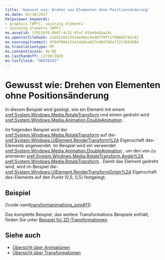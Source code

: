 ```yaml
---
title: 'Gewusst wie: Drehen von Elementen ohne Positionsänderung'
ms.date: 03/30/2017
helpviewer_keywords:
- graphics [WPF], spinning elements
- spinning elements [WPF]
ms.assetid: 1f011976-8b07-4c31-9faf-019e0ddaa24c
ms.openlocfilehash: a1b515822391de08ec8ed8ff0ff1f0086874dc02
ms.sourcegitcommit: 9f6df084c53a3da0ea657ed0d708a72213683084
ms.translationtype: MT
ms.contentlocale: de-DE
ms.lasthandoff: 12/09/2020
ms.locfileid: "96978192"
---
```

# <a name="how-to-make-an-element-spin-in-place"></a>Gewusst wie: Drehen von Elementen ohne Positionsänderung
In diesem Beispiel wird gezeigt, wie ein Element mit einem <xref:System.Windows.Media.RotateTransform> und einem gedreht wird <xref:System.Windows.Media.Animation.DoubleAnimation> .  
  
 Im folgenden Beispiel wird der <xref:System.Windows.Media.RotateTransform> auf die- <xref:System.Windows.UIElement.RenderTransform%2A> Eigenschaft des-Elements angewendet. Im Beispiel wird ein verwendet <xref:System.Windows.Media.Animation.DoubleAnimation> , um den von zu animieren <xref:System.Windows.Media.RotateTransform.Angle%2A> <xref:System.Windows.Media.RotateTransform> . Damit das Element gedreht wird, wird im Beispiel die- <xref:System.Windows.UIElement.RenderTransformOrigin%2A> Eigenschaft des-Elements auf den Punkt (0,5, 0,5) festgelegt.  
  
## <a name="example"></a>Beispiel  
 [!code-xaml[transformanimations_snip#11](~/samples/snippets/xaml/VS_Snippets_Wpf/transformanimations_snip/XAML/RotateAboutCenterExample.xaml#11)]  
  
 Das komplette Beispiel, das weitere Transformations Beispiele enthält, finden Sie unter [Beispiel für 2D-Transformationen](https://github.com/Microsoft/WPF-Samples/tree/master/Graphics/2DTransforms).  
  
## <a name="see-also"></a>Siehe auch

- [Übersicht über Animationen](animation-overview.md)
- [Übersicht über Transformationen](transforms-overview.md)
